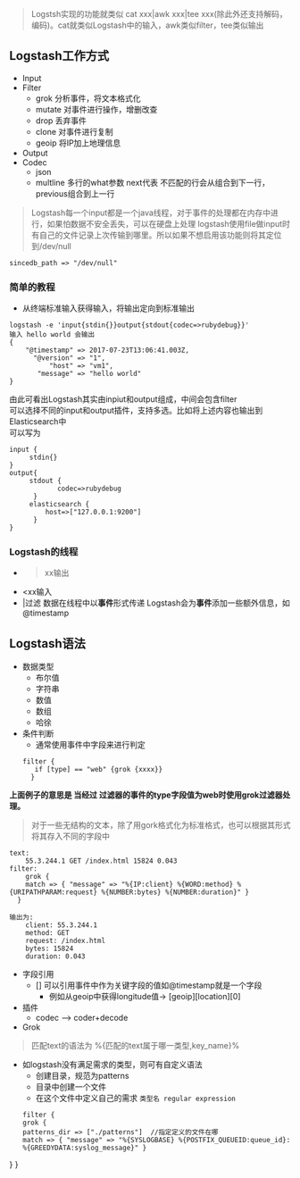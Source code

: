 > Logstsh实现的功能就类似 cat xxx|awk xxx|tee xxx(除此外还支持解码，编码)。cat就类似Logstash中的输入，awk类似filter，tee类似输出
## Logstash工作方式
- Input
- Filter
  - grok 分析事件，将文本格式化
  - mutate 对事件进行操作，增删改查
  - drop  丢弃事件
  - clone 对事件进行复制
  - geoip 将IP加上地理信息 
- Output
- Codec
  - json
  - multline
    多行的what参数 next代表 不匹配的行会从组合到下一行，previous组合到上一行
> Logstash每一个input都是一个java线程，对于事件的处理都在内存中进行，如果怕数据不安全丢失，可以在硬盘上处理
logstash使用file做input时有自己的文件记录上次传输到哪里。所以如果不想启用该功能则将其定位到/dev/null
```
sincedb_path => "/dev/null"
```
### 简单的教程
- 从终端标准输入获得输入，将输出定向到标准输出
```
logstash -e 'input{stdin{}}output{stdout{codec=>rubydebug}}'
输入 hello world 会输出
{
    "@timestamp" => 2017-07-23T13:06:41.003Z,
      "@version" => "1",
          "host" => "vm1",
       "message" => "hello world"
}
```
由此可看出Logstash其实由inpiut和output组成，中间会包含filter<br>
可以选择不同的input和output插件，支持多选。比如将上述内容也输出到Elasticsearch中<br>
可以写为
```
input {
     stdin{}
}
output{
     stdout {
            codec=>rubydebug
      }
     elasticsearch {
         host=>["127.0.0.1:9200"]
      }
}
```
### Logstash的线程
   - >xx输出
   - <xx输入
   - |过滤
数据在线程中以**事件**形式传递
Logstash会为**事件**添加一些额外信息，如@timestamp

## Logstash语法
- 数据类型
  - 布尔值
  - 字符串
  - 数值
  - 数组
  - 哈徐
- 条件判断
  - 通常使用事件中字段来进行判定
  ```
  filter {
     if [type] == "web" {grok {xxxx}}
    }
  ```
**上面例子的意思是 当经过 过滤器的事件的type字段值为web时使用grok过滤器处理。**
> 对于一些无结构的文本，除了用gork格式化为标准格式，也可以根据其形式将其存入不同的字段中
```
text:
	55.3.244.1 GET /index.html 15824 0.043
filter:
	grok {
    match => { "message" => "%{IP:client} %{WORD:method} %{URIPATHPARAM:request} %{NUMBER:bytes} %{NUMBER:duration}" }
  }

输出为:
	client: 55.3.244.1
	method: GET
	request: /index.html
	bytes: 15824
	duration: 0.043
```
- 字段引用
  - [] 可以引用事件中作为关键字段的值如@timestamp就是一个字段
    - 例如从geoip中获得longitude值-> [geoip][location][0]
- 插件
  - codec --> coder+decode
- Grok
> 匹配text的语法为 %{匹配的text属于哪一类型,key_name}%
  - 如logstash没有满足需求的类型，则可有自定义语法
    - 创建目录，规范为patterns
    - 目录中创建一个文件
    - 在这个文件中定义自己的需求 
      `类型名 regular expression`
    ```
    filter {
    grok {
    patterns_dir => ["./patterns"]  //指定定义的文件在哪
    match => { "message" => "%{SYSLOGBASE} %{POSTFIX_QUEUEID:queue_id}: %{GREEDYDATA:syslog_message}" }
   }
   }
   ```
